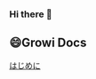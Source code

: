 ### Hi there 👋  

## 😄Growi Docs
[はじめに]([/blob/main/growidocs/page1.md](https://github.com/suzuki1990ee/suzuki1990ee/blob/main/growidocs/page1.md))



<!--
**suzuki1990ee/suzuki1990ee** is a ✨ _special_ ✨ repository because its `README.md` (this file) appears on your GitHub profile.

Here are some ideas to get you started:

- 🔭 I’m currently working on ...
- 🌱 I’m currently learning ...
- 👯 I’m looking to collaborate on ...
- 🤔 I’m looking for help with ...
- 💬 Ask me about ...
- 📫 How to reach me: ...
- 😄 Pronouns: ...
- ⚡ Fun fact: ...
-->

